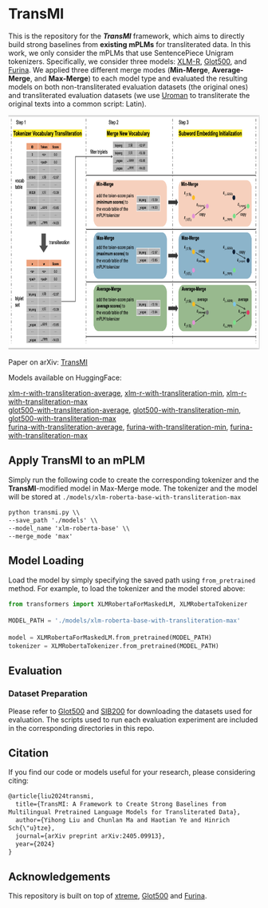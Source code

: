 # TransMI

This is the repository for the ***TransMI*** framework, which aims to directly build strong baselines from **existing mPLMs** for transliterated data. In this work, we only consider the mPLMs that use SentencePiece Unigram tokenizers. Specifically, we consider three models: [XLM-R](https://huggingface.co/FacebookAI/xlm-roberta-base), [Glot500](https://huggingface.co/cis-lmu/glot500-base), and [Furina](https://huggingface.co/yihongLiu/furina). We applied three different merge modes (**Min-Merge**, **Average-Merge**, and **Max-Merge**) to each model type and evaluated the resulting models on both non-transliterated evaluation datasets (the original ones) and transliterated evaluation datasets (we use [Uroman](https://github.com/isi-nlp/uroman) to transliterate the original texts into a common script: Latin).

<div style="text-align: center;">
    <img src="/images/framework.png" width="800" height="470" />
</div>

  
Paper on arXiv: [TransMI](https://arxiv.org/abs/2405.09913)
  
  
Models available on HuggingFace:  
  
[xlm-r-with-transliteration-average](https://huggingface.co/yihongLiu/xlm-r-with-transliteration-average), [xlm-r-with-transliteration-min](https://huggingface.co/yihongLiu/xlm-r-with-transliteration-min), [xlm-r-with-transliteration-max](https://huggingface.co/yihongLiu/xlm-r-with-transliteration-max)  
[glot500-with-transliteration-average](https://huggingface.co/yihongLiu/glot500-with-transliteration-average), [glot500-with-transliteration-min](https://huggingface.co/yihongLiu/glot500-with-transliteration-min), [glot500-with-transliteration-max](https://huggingface.co/yihongLiu/glot500-with-transliteration-max)  
[furina-with-transliteration-average](https://huggingface.co/yihongLiu/furina-with-transliteration-average), [furina-with-transliteration-min](https://huggingface.co/yihongLiu/furina-with-transliteration-min), [furina-with-transliteration-max](https://huggingface.co/yihongLiu/furina-with-transliteration-max)  



## Apply TransMI to an mPLM

Simply run the following code to create the corresponding tokenizer and the **TransMI**-modified model in Max-Merge mode. The tokenizer and the model will be stored at ``./models/xlm-roberta-base-with-transliteration-max``

```
python transmi.py \\
--save_path './models' \\
--model_name 'xlm-roberta-base' \\
--merge_mode 'max'
```

## Model Loading

Load the model by simply specifying the saved path using ``from_pretrained`` method. For example, to load the tokenizer and the model stored above:


```python
from transformers import XLMRobertaForMaskedLM, XLMRobertaTokenizer

MODEL_PATH = './models/xlm-roberta-base-with-transliteration-max'

model = XLMRobertaForMaskedLM.from_pretrained(MODEL_PATH)
tokenizer = XLMRobertaTokenizer.from_pretrained(MODEL_PATH)
``` 

## Evaluation

### Dataset Preparation

Please refer to [Glot500](https://github.com/cisnlp/Glot500) and [SIB200](https://github.com/dadelani/sib-200) for downloading the datasets used for evaluation. The scripts used to run each evaluation experiment are included in the corresponding directories in this repo.


## Citation

If you find our code or models useful for your research, please considering citing:

```
@article{liu2024transmi,
  title={TransMI: A Framework to Create Strong Baselines from Multilingual Pretrained Language Models for Transliterated Data},
  author={Yihong Liu and Chunlan Ma and Haotian Ye and Hinrich Sch{\"u}tze},
  journal={arXiv preprint arXiv:2405.09913},
  year={2024}
}
```

## Acknowledgements

This repository is built on top of [xtreme](https://github.com/google-research/xtreme), [Glot500](https://github.com/cisnlp/Glot500) and [Furina](https://huggingface.co/yihongLiu/furina).

